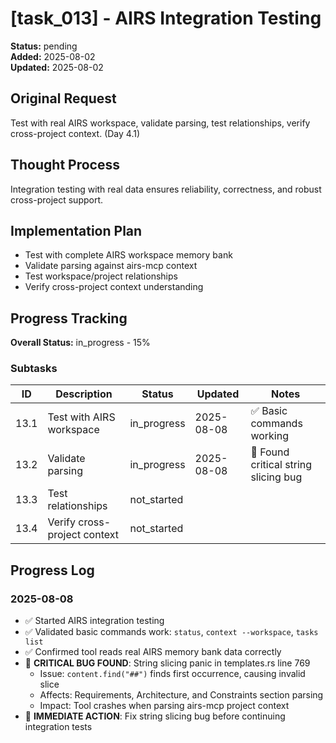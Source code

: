 # [task_013] - AIRS Integration Testing

**Status:** pending  
**Added:** 2025-08-02  
**Updated:** 2025-08-02

## Original Request
Test with real AIRS workspace, validate parsing, test relationships, verify cross-project context. (Day 4.1)

## Thought Process
Integration testing with real data ensures reliability, correctness, and robust cross-project support.

## Implementation Plan
- Test with complete AIRS workspace memory bank
- Validate parsing against airs-mcp context
- Test workspace/project relationships
- Verify cross-project context understanding

## Progress Tracking

**Overall Status:** in_progress - 15%

### Subtasks
| ID | Description | Status | Updated | Notes |
|----|-------------|--------|---------|-------|
| 13.1 | Test with AIRS workspace | in_progress | 2025-08-08 | ✅ Basic commands working |
| 13.2 | Validate parsing | in_progress | 2025-08-08 | 🐛 Found critical string slicing bug |
| 13.3 | Test relationships | not_started |  |  |
| 13.4 | Verify cross-project context | not_started |  |  |

## Progress Log

### 2025-08-08
- ✅ Started AIRS integration testing
- ✅ Validated basic commands work: `status`, `context --workspace`, `tasks list`
- ✅ Confirmed tool reads real AIRS memory bank data correctly
- 🐛 **CRITICAL BUG FOUND**: String slicing panic in templates.rs line 769
  - Issue: `content.find("##")` finds first occurrence, causing invalid slice
  - Affects: Requirements, Architecture, and Constraints section parsing
  - Impact: Tool crashes when parsing airs-mcp project context
- 🎯 **IMMEDIATE ACTION**: Fix string slicing bug before continuing integration tests
